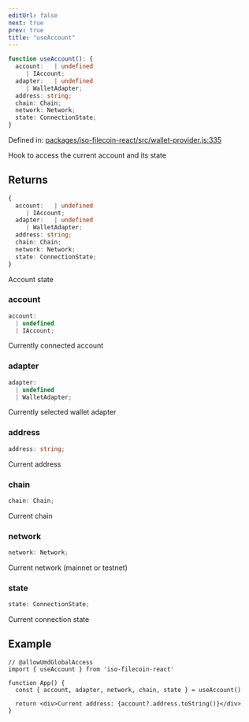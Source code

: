 ```yaml
---
editUrl: false
next: true
prev: true
title: "useAccount"
---
```


```ts
function useAccount(): {
  account:   | undefined
     | IAccount;
  adapter:   | undefined
     | WalletAdapter;
  address: string;
  chain: Chain;
  network: Network;
  state: ConnectionState;
}
```

Defined in: [packages/iso-filecoin-react/src/wallet-provider.js:335](https://github.com/hugomrdias/filecoin/blob/main/packages/iso-filecoin-react/src/wallet-provider.js#L335)

Hook to access the current account and its state

## Returns

```ts
{
  account:   | undefined
     | IAccount;
  adapter:   | undefined
     | WalletAdapter;
  address: string;
  chain: Chain;
  network: Network;
  state: ConnectionState;
}
```

Account state

### account

```ts
account: 
  | undefined
  | IAccount;
```

Currently connected account

### adapter

```ts
adapter: 
  | undefined
  | WalletAdapter;
```

Currently selected wallet adapter

### address

```ts
address: string;
```

Current address

### chain

```ts
chain: Chain;
```

Current chain

### network

```ts
network: Network;
```

Current network (mainnet or testnet)

### state

```ts
state: ConnectionState;
```

Current connection state

## Example

```tsx twoslash
// @allowUmdGlobalAccess
import { useAccount } from 'iso-filecoin-react'

function App() {
  const { account, adapter, network, chain, state } = useAccount()

  return <div>Current address: {account?.address.toString()}</div>
}
```
